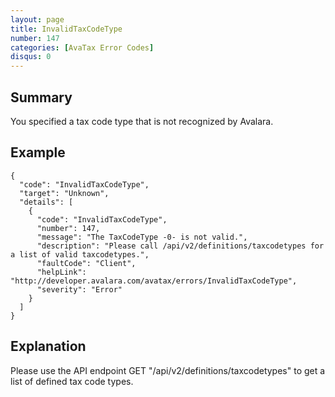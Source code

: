 ```yaml
---
layout: page
title: InvalidTaxCodeType
number: 147
categories: [AvaTax Error Codes]
disqus: 0
---
```


## Summary

You specified a tax code type that is not recognized by Avalara.

## Example

    {
      "code": "InvalidTaxCodeType",
      "target": "Unknown",
      "details": [
        {
          "code": "InvalidTaxCodeType",
          "number": 147,
          "message": "The TaxCodeType -0- is not valid.",
          "description": "Please call /api/v2/definitions/taxcodetypes for a list of valid taxcodetypes.",
          "faultCode": "Client",
          "helpLink": "http://developer.avalara.com/avatax/errors/InvalidTaxCodeType",
          "severity": "Error"
        }
      ]
    }

## Explanation

Please use the API endpoint GET "/api/v2/definitions/taxcodetypes" to get a list of defined tax code types.
